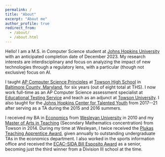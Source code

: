```yaml
---
permalink: /
title: "About"
excerpt: "About me"
author_profile: true
redirect_from: 
  - /about/
  - /about.html
---
```


Hello! I am a M.S. in Computer Science student at [Johns Hopkins University](https://www.jhu.edu) with an anticipated completion date of December 2023. My research interests are interdisciplinary and focus on analyzing the impact of new technologies through a regulatory lens, with a particular (though not exclusive) focus on AI.

I taught [AP Computer Science Principles](https://apcentral.collegeboard.org/courses/ap-computer-science-principles/course) at [Towson High School](https://towsonhs.bcps.org) in [Baltimore County, Maryland](https://www.bcps.org), for six years (out of eight total at THS). I now work full-time as an AP Computer Science assessment specialist at [Educational Testing Service](https://www.ets.org) and teach as an adjunct at [Towson University](https://www.towson.edu/fcsm/departments/mathematics/). I also taught for the [Johns Hopkins Center for Talented Youth](https://cty.jhu.edu) from 2017--21 after serving as a TA during the 2015 and 2016 summers.

I received my BA in [Economics](https://www.wesleyan.edu/econ/) from [Wesleyan University](https://www.wesleyan.edu/) in 2010 and my [Master of Arts in Teaching](https://www.towson.edu/coe/departments/teaching/) (Secondary Mathematics concentration) from Towson in 2014. During my time at Wesleyan, I twice received the [Plukas Teaching Apprentice Award](https://www.wesleyan.edu/econ/honors/prizes.html), given annually to outstanding undergraduate TAs in the economics department. I also worked in the sports information office and received the [ECAC-SIDA Bill Esposito Award](https://east-comm.com/sports/2013/6/20/gen_0620133744.aspx) as a senior, becoming just the third winner from a Division III school at the time.
